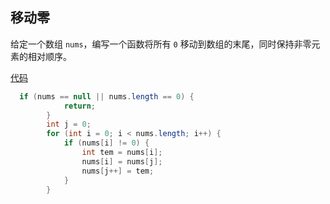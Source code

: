 ## 移动零

给定一个数组 `nums`，编写一个函数将所有 `0` 移动到数组的末尾，同时保持非零元素的相对顺序。

[代码](MoveZeroes.java)

```java
  if (nums == null || nums.length == 0) {
            return;
        }
        int j = 0;
        for (int i = 0; i < nums.length; i++) {
            if (nums[i] != 0) {
                int tem = nums[i];
                nums[i] = nums[j];
                nums[j++] = tem;
            }
        }
```

